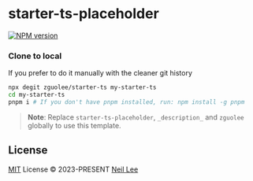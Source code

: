 # starter-ts-placeholder

[![NPM version](https://img.shields.io/npm/v/starter-ts?color=a1b858&label=)](https://www.npmjs.com/package/starter-ts)

### Clone to local

If you prefer to do it manually with the cleaner git history

```bash
npx degit zguolee/starter-ts my-starter-ts
cd my-starter-ts
pnpm i # If you don't have pnpm installed, run: npm install -g pnpm
```

> **Note**:
> Replace `starter-ts-placeholder`, `_description_` and `zguolee` globally to use this template.

## License

[MIT](./LICENSE) License &copy; 2023-PRESENT [Neil Lee](https://github.com/zguolee)
